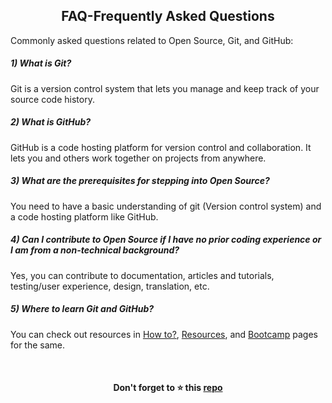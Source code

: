 <h2 align="center">FAQ-Frequently Asked Questions</h2>

Commonly asked questions related to Open Source, Git, and GitHub:

##### 1) What is Git?

Git is a version control system that lets you manage and keep track of your source code history.

##### 2) What is GitHub?

GitHub is a code hosting platform for version control and collaboration. It lets you and others work together on projects from anywhere.

##### 3) What are the prerequisites for stepping into Open Source?

You need to have a basic understanding of git (Version control system) and a code hosting platform like GitHub.

##### 4) Can I contribute to Open Source if I have no prior coding experience or I am from a non-technical background?

Yes, you can contribute to documentation, articles and tutorials, testing/user experience, design, translation, etc.

##### 5) Where to learn Git and GitHub?

You can check out resources in [How to?](How-to/README.md), [Resources](Resources.md), and [Bootcamp](Bootcamp.md) pages for the same.

<br>

<h4 align="center">Don't forget to ⭐ this <a href="https://github.com/Pradumnasaraf/open-source-with-pradumna">repo</a></h4>
